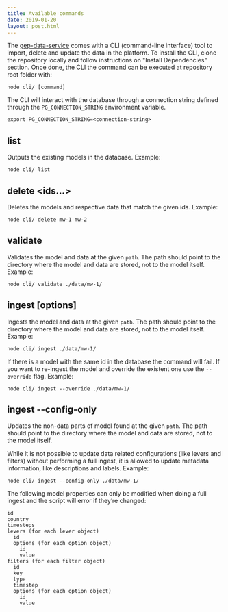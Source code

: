 ```yaml
---
title: Available commands
date: 2019-01-20
layout: post.html
---
```


The [gep-data-service](https://github.com/developmentseed/gep-data-service) comes with a CLI (command-line interface) tool to import, delete and update the data in the platform.
To install the CLI, clone the repository locally and follow instructions on "Install Dependencies" section. Once done, the CLI the command can be executed at repository root folder with:


    node cli/ [command]

The CLI will interact with the database through a connection string defined through the `PG_CONNECTION_STRING` environment variable.


    export PG_CONNECTION_STRING=<connection-string>

## list
Outputs the existing models in the database. Example:


    node cli/ list

## delete <ids…>
Deletes the models and respective data that match the given ids. Example:


    node cli/ delete mw-1 mw-2

## validate <path>
Validates the model and data at the given `path`. The path should point to the directory where the model and data are stored, not to the model itself. Example:

    node cli/ validate ./data/mw-1/

## ingest [options] <path>
Ingests the model and data at the given `path`. The path should point to the directory where the model and data are stored, not to the model itself. Example:


    node cli/ ingest ./data/mw-1/

If there is a model with the same id in the database the command will fail. If you want to re-ingest the model and override the existent one use the `--override` flag. Example:


    node cli/ ingest --override ./data/mw-1/

## ingest --config-only <path>

Updates the non-data parts of model found at the given `path`. The path should point to the directory where the model and data are stored, not to the model itself.

While it is not possible to update data related configurations (like levers and filters) without performing a full ingest, it is allowed to update metadata information, like descriptions and labels. Example:


    node cli/ ingest --config-only ./data/mw-1/

The following model properties can only be modified when doing a full ingest and the script will error if they’re changed:


    id
    country
    timesteps
    levers (for each lever object)
      id
      options (for each option object)
        id
        value
    filters (for each filter object)
      id
      key
      type
      timestep
      options (for each option object)
        id
        value
